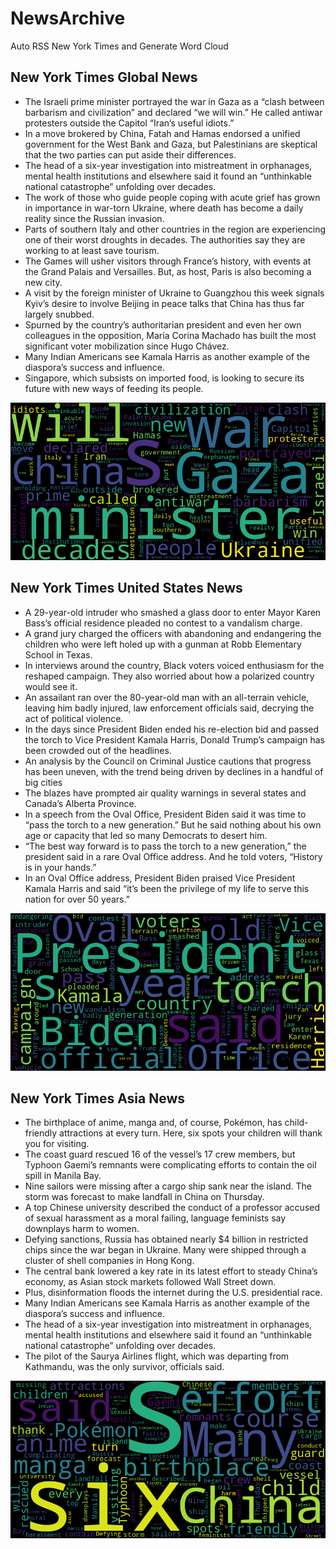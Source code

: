 # NewsArchive
Auto RSS New York Times and Generate Word Cloud

## New York Times Global News
* The Israeli prime minister portrayed the war in Gaza as a “clash between barbarism and civilization” and declared “we will win.” He called antiwar protesters outside the Capitol “Iran’s useful idiots.”
* In a move brokered by China, Fatah and Hamas endorsed a unified government for the West Bank and Gaza, but Palestinians are skeptical that the two parties can put aside their differences.
* The head of a six-year investigation into mistreatment in orphanages, mental health institutions and elsewhere said it found an “unthinkable national catastrophe” unfolding over decades.
* The work of those who guide people coping with acute grief has grown in importance in war-torn Ukraine, where death has become a daily reality since the Russian invasion.
* Parts of southern Italy and other countries in the region are experiencing one of their worst droughts in decades. The authorities say they are working to at least save tourism.
* The Games will usher visitors through France’s history, with events at the Grand Palais and Versailles. But, as host, Paris is also becoming a new city.
* A visit by the foreign minister of Ukraine to Guangzhou this week signals Kyiv’s desire to involve Beijing in peace talks that China has thus far largely snubbed.
* Spurned by the country’s authoritarian president and even her own colleagues in the opposition, María Corina Machado has built the most significant voter mobilization since Hugo Chávez.
* Many Indian Americans see Kamala Harris as another example of the diaspora’s success and influence.
* Singapore, which subsists on imported food, is looking to secure its future with new ways of feeding its people.

![Global](./global.png)
## New York Times United States News
* A 29-year-old intruder who smashed a glass door to enter Mayor Karen Bass’s official residence pleaded no contest to a vandalism charge.
* A grand jury charged the officers with abandoning and endangering the children who were left holed up with a gunman at Robb Elementary School in Texas.
* In interviews around the country, Black voters voiced enthusiasm for the reshaped campaign. They also worried about how a polarized country would see it.
* An assailant ran over the 80-year-old man with an all-terrain vehicle, leaving him badly injured, law enforcement officials said, decrying the act of political violence.
* In the days since President Biden ended his re-election bid and passed the torch to Vice President Kamala Harris, Donald Trump’s campaign has been crowded out of the headlines.
* An analysis by the Council on Criminal Justice cautions that progress has been uneven, with the trend being driven by declines in a handful of big cities
* The blazes have prompted air quality warnings in several states and Canada’s Alberta Province.
* In a speech from the Oval Office, President Biden said it was time to “pass the torch to a new generation.” But he said nothing about his own age or capacity that led so many Democrats to desert him.
* “The best way forward is to pass the torch to a new generation,” the president said in a rare Oval Office address. And he told voters, “History is in your hands.”
* In an Oval Office address, President Biden praised Vice President Kamala Harris and said “it’s been the privilege of my life to serve this nation for over 50 years.”

![US](./usnews.png)
## New York Times Asia News
* The birthplace of anime, manga and, of course, Pokémon, has child-friendly attractions at every turn. Here, six spots your children will thank you for visiting.
* The coast guard rescued 16 of the vessel’s 17 crew members, but Typhoon Gaemi’s remnants were complicating efforts to contain the oil spill in Manila Bay.
* Nine sailors were missing after a cargo ship sank near the island. The storm was forecast to make landfall in China on Thursday.
* A top Chinese university described the conduct of a professor accused of sexual harassment as a moral failing, language feminists say downplays harm to women.
* Defying sanctions, Russia has obtained nearly $4 billion in restricted chips since the war began in Ukraine. Many were shipped through a cluster of shell companies in Hong Kong.
* The central bank lowered a key rate in its latest effort to steady China’s economy, as Asian stock markets followed Wall Street down.
* Plus, disinformation floods the internet during the U.S. presidential race.
* Many Indian Americans see Kamala Harris as another example of the diaspora’s success and influence.
* The head of a six-year investigation into mistreatment in orphanages, mental health institutions and elsewhere said it found an “unthinkable national catastrophe” unfolding over decades.
* The pilot of the Saurya Airlines flight, which was departing from Kathmandu, was the only survivor, officials said.

![Asian](./asian.png)
